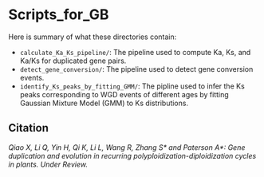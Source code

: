 # Scripts_for_GB

Here is summary of what these directories contain:
- ```calculate_Ka_Ks_pipeline/```: The pipeline used to compute Ka, Ks, and Ka/Ks for duplicated gene pairs.
- ```detect_gene_conversion/```: The pipeline used to detect gene conversion events.
- ```identify_Ks_peaks_by_fitting_GMM/```: The pipline used to infer the Ks peaks corresponding to WGD events of different ages by fitting Gaussian Mixture Model (GMM) to Ks distributions.

## Citation
*Qiao X, Li Q, Yin H, Qi K, Li L, Wang R, Zhang S\* and Paterson A\*: Gene duplication and evolution in recurring polyploidization-diploidization cycles in plants. Under Review.*

